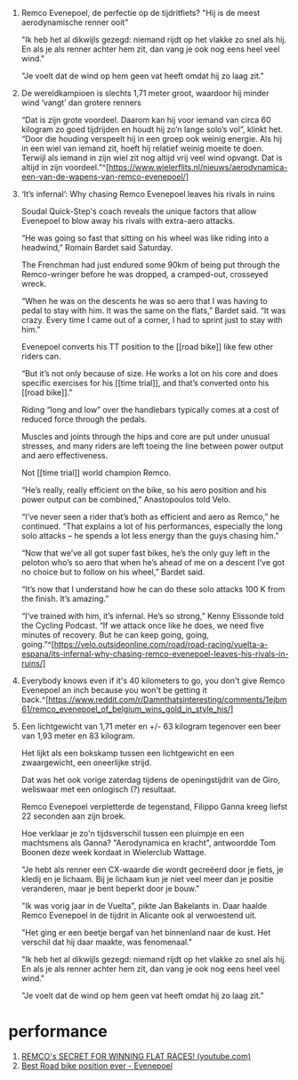 1. Remco Evenepoel, de perfectie op de tijdritfiets? "Hij is de meest aerodynamische renner ooit"
   
   "Ik heb het al dikwijls gezegd: niemand rijdt op het vlakke zo snel als hij. En als je als renner achter hem zit, dan vang je ook nog eens heel veel wind."
   
   "Je voelt dat de wind op hem geen vat heeft omdat hij zo laag zit." 
2. De wereldkampioen is slechts 1,71 meter groot, waardoor hij minder wind ‘vangt’ dan grotere renners
   
   “Dat is zijn grote voordeel. Daarom kan hij voor iemand van circa 60 kilogram zo goed tijdrijden en houdt hij zo’n lange solo’s vol”, klinkt het. “Door die houding verspeelt hij in een groep ook weinig energie. Als hij in een wiel van iemand zit, hoeft hij relatief weinig moeite te doen. Terwijl als iemand in zijn wiel zit nog altijd vrij veel wind opvangt. Dat is altijd in zijn voordeel.”^[https://www.wielerflits.nl/nieuws/aerodynamica-een-van-de-wapens-van-remco-evenepoel/]
3. ‘It’s infernal’: Why chasing Remco Evenepoel leaves his rivals in ruins
   
   Soudal Quick-Step's coach reveals the unique factors that allow Evenepoel to blow away his rivals with extra-aero attacks.
   
   “He was going so fast that sitting on his wheel was like riding into a headwind,” Romain Bardet said Saturday.
   
   The Frenchman had just endured some 90km of being put through the Remco-wringer before he was dropped, a cramped-out, crosseyed wreck.
   
   “When he was on the descents he was so aero that I was having to pedal to stay with him. It was the same on the flats,” Bardet said. “It was crazy. Every time I came out of a corner, I had to sprint just to stay with him.”
   
   Evenepoel converts his TT position to the [[road bike]] like few other riders can.
   
   “But it’s not only because of size. He works a lot on his core and does specific exercises for his [[time trial]], and that’s converted onto his [[road bike]].”
   
   Riding “long and low” over the handlebars typically comes at a cost of reduced force through the pedals.
   
   Muscles and joints through the hips and core are put under unusual stresses, and many riders are left toeing the line between power output and aero effectiveness.
   
   Not [[time trial]] world champion Remco.
   
   “He’s really, really efficient on the bike, so his aero position and his power output can be combined,” Anastopoulos told Velo.
   
   “I’ve never seen a rider that’s both as efficient and aero as Remco,” he continued. “That explains a lot of his performances, especially the long solo attacks – he spends a lot less energy than the guys chasing him.”
   
   “Now that we’ve all got super fast bikes, he’s the only guy left in the peloton who’s so aero that when he’s ahead of me on a descent I’ve got no choice but to follow on his wheel,” Bardet said.
   
   “It’s now that I understand how he can do these solo attacks 100 K from the finish. It’s amazing.”
   
   “I’ve trained with him, it’s infernal. He’s so strong,” Kenny Elissonde told the Cycling Podcast. “If we attack once like he does, we need five minutes of recovery. But he can keep going, going, going.”^[https://velo.outsideonline.com/road/road-racing/vuelta-a-espana/its-infernal-why-chasing-remco-evenepoel-leaves-his-rivals-in-ruins/]
1. Everybody knows even if it's 40 kilometers to go, you don't give Remco Evenepoel an inch because you won't be getting it back.^[https://www.reddit.com/r/Damnthatsinteresting/comments/1ejbm61/remco_evenepoel_of_belgium_wins_gold_in_style_his/]
2. Een lichtgewicht van 1,71 meter en +/- 63 kilogram tegenover een beer van 1,93 meter en 83 kilogram.
   
   Het lijkt als een bokskamp tussen een lichtgewicht en een zwaargewicht, een oneerlijke strijd.
   
   Dat was het ook vorige zaterdag tijdens de openingstijdrit van de Giro, weliswaar met een onlogisch (?) resultaat.
   
   Remco Evenepoel verpletterde de tegenstand, Filippo Ganna kreeg liefst 22 seconden aan zijn broek.
   
   Hoe verklaar je zo'n tijdsverschil tussen een pluimpje en een machtsmens als Ganna? "Aerodynamica en kracht", antwoordde Tom Boonen deze week kordaat in Wielerclub Wattage.
   
   "Je hebt als renner een CX-waarde die wordt gecreëerd door je fiets, je kledij en je lichaam. Bij je lichaam kun je niet veel meer dan je positie veranderen, maar je bent beperkt door je bouw."
   
   "Ik was vorig jaar in de Vuelta", pikte Jan Bakelants in. Daar haalde Remco Evenepoel in de tijdrit in Alicante ook al verwoestend uit.
   
   "Het ging er een beetje bergaf van het binnenland naar de kust. Het verschil dat hij daar maakte, was fenomenaal."
   
   "Ik heb het al dikwijls gezegd: niemand rijdt op het vlakke zo snel als hij. En als je als renner achter hem zit, dan vang je ook nog eens heel veel wind."
   
   "Je voelt dat de wind op hem geen vat heeft omdat hij zo laag zit."

# performance
1. [REMCO's SECRET FOR WINNING FLAT RACES! (youtube.com)](https://www.youtube.com/watch?app=desktop&v=vzEg4_V2CsA)
2. [Best Road bike position ever - Evenepoel](https://www.youtube.com/watch?v=lsJbxAaR8Yg)